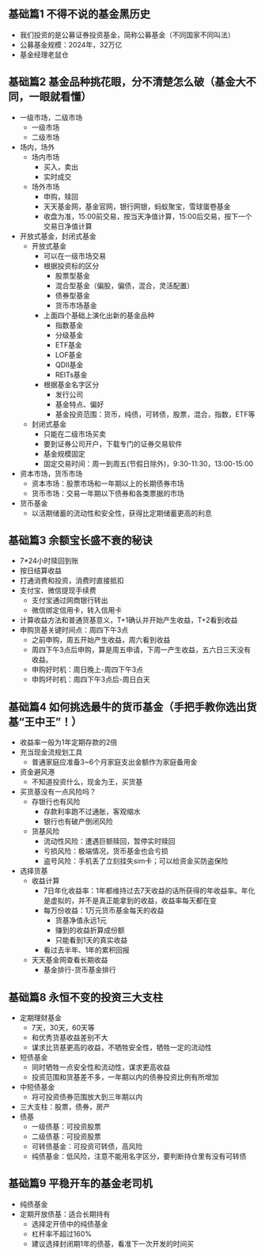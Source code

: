 ## 基础篇1 不得不说的基金黑历史
  - 我们投资的是公募证券投资基金，简称公募基金（不同国家不同叫法）
  - 公募基金规模：2024年，32万亿
  - 基金经理老鼠仓


## 基础篇2 基金品种挑花眼，分不清楚怎么破（基金大不同，一眼就看懂）
  - 一级市场，二级市场
    - 一级市场
    - 二级市场
  - 场内，场外
      - 场内市场
        - 买入，卖出
        - 实时成交
      - 场外市场
        - 申购，赎回
        - 天天基金网，基金官网，银行网银，蚂蚁聚宝，雪球蛋卷基金
        - 收盘为准，15:00前交易，按当天净值计算，15:00后交易，按下一个交易日净值计算
  - 开放式基金，封闭式基金
    - 开放式基金
      - 可以在一级市场交易
      - 根据投资标的区分
        - 股票型基金
        - 混合型基金（偏股，偏债，混合，灵活配置）
        - 债券型基金
        - 货币市场基金
      - 上面四个基础上演化出新的基金品种
        - 指数基金
        - 分级基金
        - ETF基金
        - LOF基金
        - QDII基金
        - REITs基金
      - 根据基金名字区分
        - 发行公司
        - 基金特点、偏好
        - 基金投资范围：货币，纯债，可转债，股票，混合，指数，ETF等
    - 封闭式基金
      - 只能在二级市场买卖
      - 要到证券公司开户，下载专门的证券交易软件
      - 基金规模固定
      - 固定交易时间：周一到周五(节假日除外)，9:30-11:30，13:00-15:00
  - 资本市场，货币市场
    - 资本市场：股票市场和一年期以上的长期债券市场
    - 货币市场：交易一年期以下债券和各类票据的市场
  - 货币基金
    - 以活期储蓄的流动性和安全性，获得比定期储蓄更高的利息

## 基础篇3 余额宝长盛不衰的秘诀
  - 7*24小时赎回到账
  - 按日结算收益
  - 打通消费和投资，消费时直接抵扣
  - 支付宝、微信提现手续费
    - 支付宝通过网商银行转出
    - 微信绑定信用卡，转入信用卡
  - 计算收益方法和普通货基意义，T+1确认并开始产生收益，T+2看到收益
  - 申购货基关键时间点：周四下午3点
    - 之前申购，周五开始产生收益，周六看到收益
    - 周四下午3点后申购，算是周五申请，下周一产生收益，五六日三天没有收益。
    - 申购好时机：周日晚上-周四下午3点
    - 申购坏时机：周四下午3点后-周日白天

## 基础篇4 如何挑选最牛的货币基金（手把手教你选出货基“王中王”！）
  - 收益率一般为1年定期存款的2倍
  - 充当现金流规划工具
    - 普通家庭应准备3~6个月家庭支出金额作为家庭备用金
  - 资金避风港
    - 不知道投资什么，现金为王，买货基
  - 买货基没有一点风险吗？
    - 存银行也有风险
      - 存款利率跑不过通胀，客观缩水
      - 银行也有破产倒闭风险
    - 货基风险
      - 流动性风险：遭遇巨额赎回，暂停实时赎回
      - 亏损风险：极端情况，货币基金也会亏损
      - 盗号风险：手机丢了立刻挂失sim卡；可以给资金买防盗保险
  - 选择货基
    - 收益计算
      - 7日年化收益率：1年都维持过去7天收益的话所获得的年收益率。年化是虚拟的，并不是真正能拿到的收益，收益率每天都在变
      - 每万份收益：1万元货币基金每天的收益
        - 货基净值永远1元
        - 赚到的收益折算成份额
        - 只能看到1天的真实收益
      - 看过去半年、1年的累积回报
    - 天天基金网查看长期收益
      - 基金排行-货币基金排行

## 基础篇8 永恒不变的投资三大支柱
  - 定期理财基金
    - 7天，30天，60天等
    - 和优秀货基收益差别不大
    - 谋求比货基更高的收益，不牺牲安全性，牺牲一定的流动性
  - 短债基金
    - 同时牺牲一点安全性和流动性，谋求更高收益
    - 投资范围和货基差不多，一年期以内的债券投资比例有所增加
  - 中短债基金
    - 将可投资债券范围放大到三年期以内
  - 三大支柱：股票，债券，房产
  - 债基
    - 一级债基：可投资股票
    - 二级债基：可投资股票
    - 可转债基金：可投资可转债，高风险
    - 纯债基金：低风险，注意不能用名字区分，要判断持仓里有没有可转债

## 基础篇9 平稳开车的基金老司机
  - 纯债基金
  - 定期开放债基：适合长期持有
    - 选择定开债中的纯债基金
    - 杠杆率不超过160%
    - 建议选择封闭期1年的债基，看准下一次开发的时间买